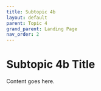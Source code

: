 ```yaml
---
title: Subtopic 4b
layout: default
parent: Topic 4
grand_parent: Landing Page
nav_order: 2
---
```


# Subtopic 4b Title

Content goes here.